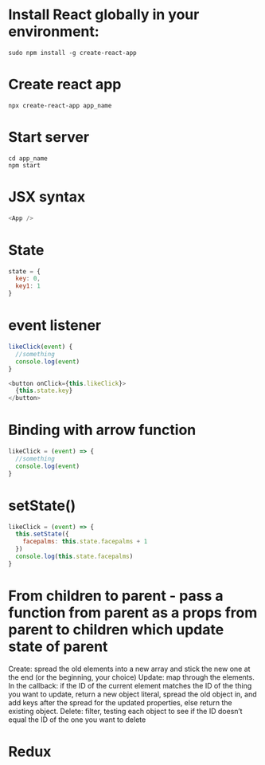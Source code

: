 # Install React globally in your environment:
```
sudo npm install -g create-react-app
```

# Create react app
```
npx create-react-app app_name
```

# Start server
```
cd app_name
npm start
```


# JSX syntax

```javascript
<App />
```

# State

```javascript
state = {
  key: 0,
  key1: 1
}
```

# event listener

```javascript
likeClick(event) {
  //something
  console.log(event)
}

<button onClick={this.likeClick}>
  {this.state.key}
</button>
```

# Binding with arrow function

```javascript
likeClick = (event) => {
  //something
  console.log(event)
}
```

# setState()

```javascript
likeClick = (event) => {
  this.setState({
    facepalms: this.state.facepalms + 1
  })
  console.log(this.state.facepalms)
}
```

# From children to parent - pass a function from parent as a props from parent to children which update state of parent

Create: spread the old elements into a new array and stick the new one at the end (or the beginning, your choice)
Update: map through the elements. In the callback: if the ID of the current element matches the ID of the thing you want to update, return a new object literal, spread the old object in, and add keys after the spread for the updated properties, else return the existing object.
Delete: filter, testing each object to see if the ID doesn’t equal the ID of the one you want to delete

# Redux


